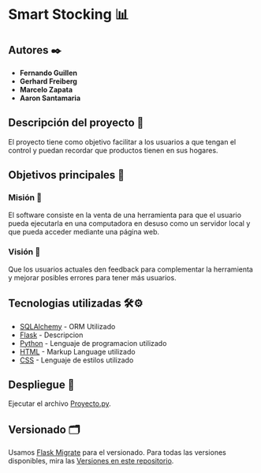 # Smart Stocking 📊
 
## Autores ✒️
* **Fernando Guillen**
* **Gerhard Freiberg**
* **Marcelo Zapata** 
* **Aaron Santamaria** 
 
## Descripción del proyecto 💬

El proyecto tiene como objetivo facilitar a los usuarios a que tengan el control y puedan recordar que productos tienen en sus hogares.

 
## Objetivos principales 📜
 
### Misión  📃
 
 
El software consiste en la venta de una herramienta para que el usuario pueda ejecutarla en una computadora en desuso como un servidor local y que pueda acceder mediante una página web. 
 
### Visión 👀
 
 
Que los usuarios actuales den feedback para complementar la herramienta y mejorar posibles errores para tener más usuarios.
 
 
 
## Tecnologias utilizadas 🛠️⚙️
 
* [SQLAlchemy](https://www.sqlalchemy.org/) - ORM Utilizado
* [Flask](https://flask.palletsprojects.com/en/2.0.x/) - Descripcion
* [Python](https://www.python.org/) - Lenguaje de programacion utilizado
* [HTML](https://devdocs.io/html/) - Markup Language utilizado
* [CSS](https://developer.mozilla.org/es/docs/Web/CSS) - Lenguaje de estilos utilizado


 
 
## Despliegue 💨
 
Ejecutar el archivo [Proyecto.py](https://github.com/Neo-Zapata/smart_stockers-copy/blob/master/proyecto.py).
 
 
## Versionado 🗂️
 
Usamos [Flask Migrate](https://flask-migrate.readthedocs.io/en/latest/) para el versionado. Para todas las versiones disponibles, mira las [Versiones en este repositorio](https://github.com/Neo-Zapata/smart_stockers-copy/tree/master/migrations/versions).
 


